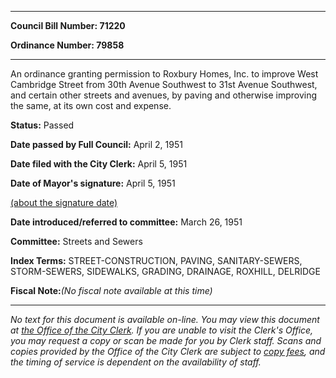 

********

**Council Bill Number: 71220**
   
**Ordinance Number: 79858**
********

 An ordinance granting permission to Roxbury Homes, Inc. to improve West Cambridge Street from 30th Avenue Southwest to 31st Avenue Southwest, and certain other streets and avenues, by paving and otherwise improving the same, at its own cost and expense.

**Status:** Passed
   
**Date passed by Full Council:** April 2, 1951
   
**Date filed with the City Clerk:** April 5, 1951
   
**Date of Mayor's signature:** April 5, 1951
   
[(about the signature date)](/~public/approvaldate.htm)
   
   
   
**Date introduced/referred to committee:** March 26, 1951
   
**Committee:** Streets and Sewers
   
   
**Index Terms:** STREET-CONSTRUCTION, PAVING, SANITARY-SEWERS, STORM-SEWERS, SIDEWALKS, GRADING, DRAINAGE, ROXHILL, DELRIDGE

**Fiscal Note:**_(No fiscal note available at this time)_
********

_No text for this document is available on-line. You may view this document at [the Office of the City Clerk](http://www.seattle.gov/leg/clerk/contactUs.htm). If you are unable to visit the Clerk's Office, you may request a copy or scan be made for you by Clerk staff. Scans and copies provided by the Office of the City Clerk are subject to [copy fees](http://clerk.seattle.gov/~public/clerkfees.htm), and the timing of service is dependent on the availability of staff._


